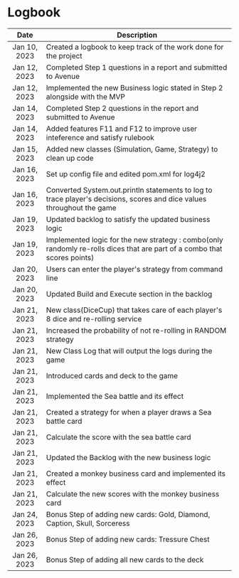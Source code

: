 # Logbook

| Date | Description  |
|:-:  | ---       | 
| Jan 10, 2023 | Created a logbook to keep track of the work done for the project |
| Jan 12, 2023 | Completed Step 1 questions in a report and submitted to Avenue |
| Jan 12, 2023 | Implemented the new Business logic stated in Step 2 alongside with the MVP |
| Jan 14, 2023 | Completed Step 2 questions in the report and submitted to Avenue |
| Jan 14, 2023 | Added features F11 and F12 to improve user inteference and satisfy rulebook |
| Jan 15, 2023 | Added new classes (Simulation, Game, Strategy) to clean up code |
| Jan 16, 2023 | Set up config file and edited pom.xml for log4j2 |
| Jan 16, 2023 | Converted System.out.println statements to log to trace player's decisions, scores and dice values throughout the game |
| Jan 19, 2023 | Updated backlog to satisfy the updated business logic |
| Jan 19, 2023 | Implemented logic for the new strategy : combo(only randomly re-rolls dices that are part of a combo that scores points) |
| Jan 20, 2023 | Users can enter the player's strategy from command line |
| Jan 20, 2023 | Updated Build and Execute section in the backlog |
| Jan 21, 2023 | New class(DiceCup) that takes care of each player's 8 dice and re-rolling service |
| Jan 21, 2023 | Increased the probability of not re-rolling in RANDOM strategy |
| Jan 21, 2023 | New Class Log that will output the logs during the game |
| Jan 21, 2023 | Introduced cards and deck to the game |
| Jan 21, 2023 | Implemented the Sea battle and its effect |
| Jan 21, 2023 | Created a strategy for when a player draws a Sea battle card |
| Jan 21, 2023 | Calculate the score with the sea battle card |
| Jan 21, 2023 | Updated the Backlog with the new business logic |
| Jan 21, 2023 | Created a monkey business card and implemented its effect |
| Jan 21, 2023 | Calculate the new scores with the monkey business card |
| Jan 24, 2023 | Bonus Step of adding new cards: Gold, Diamond, Caption, Skull, Sorceress |
| Jan 26, 2023 | Bonus Step of adding new cards: Tressure Chest |
| Jan 26, 2023 | Bonus Step of adding all new cards to the deck |